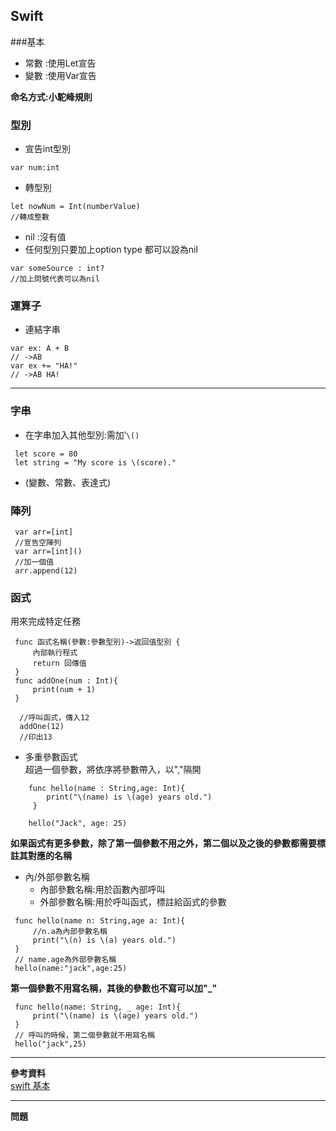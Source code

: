 ## Swift 
###基本  
 * 常數 :使用Let宣告
 * 變數 :使用Var宣告
  
**命名方式:小駝峰規則**  

### 型別   
 * 宣告int型別  
 ```
var num:int
 ```
 * 轉型別  
 ```
 let nowNum = Int(numberValue)
 //轉成整數
 ```
 
 * nil :沒有值  
 * 任何型別只要加上option type 都可以設為nil   
 ```
var someSource : int?
//加上問號代表可以為nil
 ```

### 運算子  
* 連結字串   
```
var ex: A + B
// ->AB 
var ex += "HA!"
// ->AB HA!
```
---
### 字串  
* 在字串加入其他型別:需加‵```\()```  
```
 let score = 80
 let string = "My score is \(score)."
```
* \(變數、常數、表達式)
 ### 陣列
```
 var arr=[int]
 //宣告空陣列
 var arr=[int]()
 //加一個值
 arr.append(12)
```
### 函式  
用來完成特定任務  
```
 func 函式名稱(參數:參數型別)->返回值型別 {
     內部執行程式
     return 回傳值
 }
 func addOne(num : Int){
     print(num + 1)
 }

  //呼叫函式，傳入12
  addOne(12)
  //印出13
```   

* 多重參數函式  
超過一個參數，將依序將參數帶入，以","隔開  
 ```  
     func hello(name : String,age: Int){
         print("\(name) is \(age) years old.")
      }

     hello("Jack", age: 25)  
 ```

**如果函式有更多參數，除了第一個參數不用之外，第二個以及之後的參數都需要標註其對應的名稱**   

* 內/外部參數名稱  
  - 內部參數名稱:用於函數內部呼叫   
  - 外部參數名稱:用於呼叫函式，標註給函式的參數  
```  
 func hello(name n: String,age a: Int){
     //n.a為內部參數名稱
     print("\(n) is \(a) years old.")
 } 
 // name.age為外部參數名稱
 hello(name:"jack",age:25)
```  
**第一個參數不用寫名稱，其後的參數也不寫可以加"_"**
```  
 func hello(name: String, _ age: Int){
     print("\(name) is \(age) years old.")
 } 
 // 呼叫的時候，第二個參數就不用寫名稱
 hello("jack",25)
```  


---


**參考資料**   
[swift 基本](https://itisjoe.gitbooks.io/swiftgo/content/ch1/ch1.html)  

---
**問題**  

